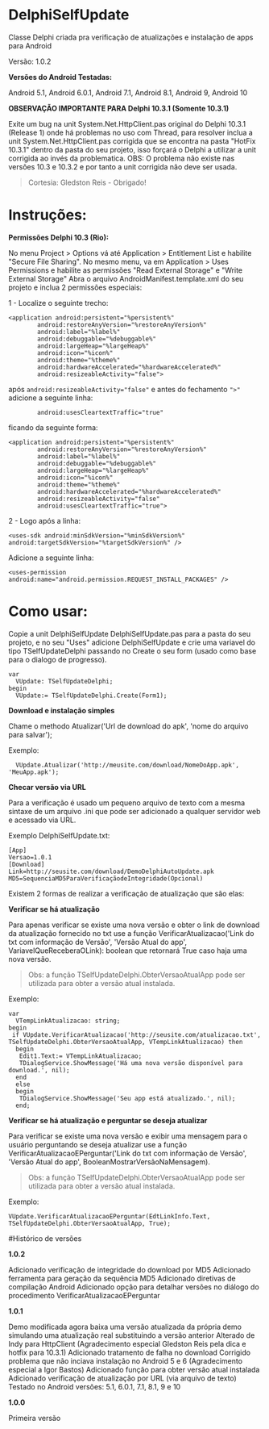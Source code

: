 # DelphiSelfUpdate
Classe Delphi criada pra verificação de atualizações e instalação de apps para Android

Versão: 1.0.2

**Versões do Android Testadas:**

Android 5.1, 
Android 6.0.1, 
Android 7.1, 
Android 8.1, 
Android 9,
Android 10

**OBSERVAÇÃO IMPORTANTE PARA Delphi 10.3.1 (Somente 10.3.1)**

Exite um bug na unit System.Net.HttpClient.pas original do Delphi 10.3.1 (Release 1) onde há problemas no uso com Thread, para resolver inclua a unit System.Net.HttpClient.pas corrigida que se encontra na pasta "HotFix 10.3.1" dentro da pasta do seu projeto, isso forçará o Delphi a utilizar a unit corrigida ao invés da problematica.
OBS: O problema não existe nas versões 10.3 e 10.3.2 e por tanto a unit corrigida não deve ser usada.

> Cortesia: Gledston Reis - Obrigado!

# Instruções:
**Permissões Delphi 10.3 (Rio):**

No menu Project > Options  vá até Application > Entitlement List e habilite "Secure File Sharing".
No mesmo menu, va em Application > Uses Permissions e habilite as permissões "Read External Storage" e "Write External Storage"
Abra o arquivo AndroidManifest.template.xml do seu projeto e inclua 2 permissões especiais:

1 - Localize o seguinte trecho:

```
<application android:persistent="%persistent%" 
        android:restoreAnyVersion="%restoreAnyVersion%" 
        android:label="%label%" 
        android:debuggable="%debuggable%" 
        android:largeHeap="%largeHeap%"
        android:icon="%icon%"
        android:theme="%theme%"
        android:hardwareAccelerated="%hardwareAccelerated%"
        android:resizeableActivity="false">
```
após `android:resizeableActivity="false"` e antes do fechamento `">"` adicione a seguinte linha:
```
		android:usesCleartextTraffic="true"
```
ficando da seguinte forma:
```
<application android:persistent="%persistent%" 
        android:restoreAnyVersion="%restoreAnyVersion%" 
        android:label="%label%" 
        android:debuggable="%debuggable%" 
        android:largeHeap="%largeHeap%"
        android:icon="%icon%"
        android:theme="%theme%"
        android:hardwareAccelerated="%hardwareAccelerated%"
        android:resizeableActivity="false"
        android:usesCleartextTraffic="true">
```
2 - Logo após a linha:
```
<uses-sdk android:minSdkVersion="%minSdkVersion%" android:targetSdkVersion="%targetSdkVersion%" />
```
Adicione a seguinte linha:
```
<uses-permission android:name="android.permission.REQUEST_INSTALL_PACKAGES" />
```

# Como usar:

Copie a unit DelphiSelfUpdate DelphiSelfUpdate.pas para a pasta do seu projeto, e no seu "Uses" adicione DelphiSelfUpdate e crie uma variavel do tipo TSelfUpdateDelphi passando no Create o seu form (usado como base para o dialogo de progresso).

```
var
  VUpdate: TSelfUpdateDelphi;
begin
  VUpdate:= TSelfUpdateDelphi.Create(Form1);
```

**Download e instalação simples**

 Chame o methodo Atualizar('Url de download do apk', 'nome do arquivo para salvar');

Exemplo:
```
  VUpdate.Atualizar('http://meusite.com/download/NomeDoApp.apk', 'MeuApp.apk');
```

**Checar versão via URL**

Para a verificação é usado um pequeno arquivo de texto com a mesma sintaxe de um arquivo .ini que pode ser adicionado a qualquer servidor web e acessado via URL.

Exemplo DelphiSelfUpdate.txt:
```
[App]
Versao=1.0.1
[Download]
Link=http://seusite.com/download/DemoDelphiAutoUpdate.apk
MD5=SequenciaMD5ParaVerificaçãodeIntegridade(Opcional)
```

Existem 2 formas de realizar a verificação de atualização que são elas:

**Verificar se há atualização**

Para apenas verificar se existe uma nova versão e obter o link de download da atualização fornecido no txt use a função VerificarAtualizacao('Link do txt com informação de Versão', 'Versão Atual do app', VariavelQueReceberaOLink): boolean que retornará True caso haja uma nova versão.

> Obs: a função TSelfUpdateDelphi.ObterVersaoAtualApp pode ser utilizada para obter a versão atual instalada.

Exemplo:
```
var
  VTempLinkAtualizacao: string;
begin
 if VUpdate.VerificarAtualizacao('http://seusite.com/atualizacao.txt', TSelfUpdateDelphi.ObterVersaoAtualApp, VTempLinkAtualizacao) then
  begin
   Edit1.Text:= VTempLinkAtualizacao;
   TDialogService.ShowMessage('Há uma nova versão disponível para download.', nil);
  end
  else
  begin
   TDialogService.ShowMessage('Seu app está atualizado.', nil);
  end;
```

**Verificar se há atualização e perguntar se deseja atualizar**

Para verificar se existe uma nova versão e exibir uma mensagem para o usuário perguntando se deseja atualizar use a função VerificarAtualizacaoEPerguntar('Link do txt com informação de Versão', 'Versão Atual do app', BooleanMostrarVersãoNaMensagem).

> Obs: a função TSelfUpdateDelphi.ObterVersaoAtualApp pode ser utilizada para obter a versão atual instalada.

Exemplo:
```
VUpdate.VerificarAtualizacaoEPerguntar(EdtLinkInfo.Text, TSelfUpdateDelphi.ObterVersaoAtualApp, True);
```

#Histórico de versões

**1.0.2**

Adicionado verificação de integridade do download por MD5
Adicionado ferramenta para geração da sequência MD5
Adicionado diretivas de compilação Android
Adicionado opção para detalhar versões no diálogo do procedimento VerificarAtualizacaoEPerguntar

**1.0.1**

Demo modificada agora baixa uma versão atualizada da própria demo simulando uma atualização real substituindo a versão anterior
Alterado de Indy para HttpClient (Agradecimento especial Gledston Reis pela dica e hotfix para 10.3.1)
Adicionado tratamento de falha no download
Corrigido problema que não inciava instalação no Android 5 e 6 (Agradecimento especial a Igor Bastos)
Adicionado função para obter versão atual instalada
Adicionado verificação de atualização por URL (via arquivo de texto)
Testado no Android versões: 5.1, 6.0.1, 7.1, 8.1, 9 e 10

**1.0.0**

Primeira versão